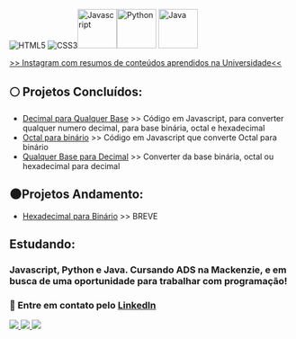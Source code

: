 <img src="https://img.icons8.com/dusk/64/000000/html-5.png" alt="HTML5"/> <img src="https://img.icons8.com/dusk/64/000000/css3.png" alt="CSS3"/><img src="https://img.icons8.com/color/48/000000/javascript--v2.png" alt="Javascript" width="70px"/><img src="https://img.icons8.com/color/48/000000/python--v2.png" alt="Python" width="70px"/> <img src="https://img.icons8.com/color/48/000000/java-coffee-cup-logo--v2.png" alt="Java" width="70px"/>


<a href="https://www.instagram.com/trazumcafe/"> >> Instagram com resumos de conteúdos aprendidos na Universidade<< </a>

## :full_moon: Projetos Concluídos:
* [Decimal para Qualquer Base](https://github.com/evelopes/Mackenzie/blob/main/decimalParaQualquerBase.js) >> Código em Javascript, para converter qualquer numero decimal, para base binária, octal e hexadecimal
* [Octal para binário](https://github.com/evelopes/Mackenzie/blob/main/octalParaBinario.js) >> Código em Javascript que converte Octal para binário
* [Qualquer Base para Decimal](https://github.com/evelopes/Mackenzie/blob/main/qualquerBaseParaDecimal.js) >> Converter da base binária, octal ou hexadecimal para decimal

## :new_moon:Projetos Andamento:
* [Hexadecimal para Binário]() >> BREVE


## Estudando: 
### Javascript, Python e Java. Cursando ADS na Mackenzie, e em busca de uma oportunidade para trabalhar com programação!
### 💬 Entre em contato pelo <a href="https://www.linkedin.com/in/evelinlopes/">LinkedIn</a>
<!--
**evelopes/evelopes** is a ✨ _special_ ✨ repository because its `README.md` (this file) appears on your GitHub profile.

Here are some ideas to get you started:

- 🔭 I’m currently working on ...
- 🌱 I’m currently learning ...
- 👯 I’m looking to collaborate on ...
- 🤔 I’m looking for help with ...
- 💬 Ask me about ...
- 📫 How to reach me: ...
- 😄 Pronouns: ...
- ⚡ Fun fact: ...
-->

   <a href="https://www.linkedin.com/in/evelinlopes/">
    <img src="https://img.shields.io/badge/LinkedIn-230f2b?style=for-the-badge&logo=linkedin&logoColor=white" />
  </a>
   <a href="https://instagram.com/trazumcafe">
    <img src="https://img.shields.io/badge/Instagram-230f2b?style=for-the-badge&logo=instagram&logoColor=white" />
  </a>
 <img alingn="center" src="https://profile-counter.glitch.me/evelopes/count.svg" />
